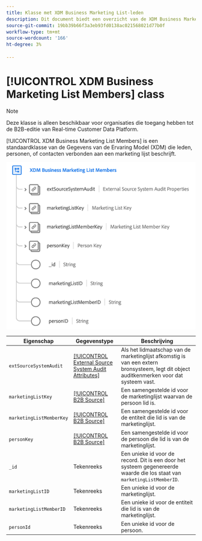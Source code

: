 ```yaml
---
title: Klasse met XDM Business Marketing List-leden
description: Dit document biedt een overzicht van de XDM Business Marketing List-klasse Leden in het XDM-model (Experience Data Model).
source-git-commit: 19bb39b66f3a3eb93fd0138ac021568021d77b0f
workflow-type: tm+mt
source-wordcount: '166'
ht-degree: 3%

---
```


# [!UICONTROL XDM Business Marketing List Members] class

>[!NOTE]
>
>Deze klasse is alleen beschikbaar voor organisaties die toegang hebben tot de B2B-editie van Real-time Customer Data Platform.

[!UICONTROL XDM Business Marketing List Members] is een standaardklasse van de Gegevens van de Ervaring Model (XDM) die leden, personen, of contacten verbonden aan een marketing lijst beschrijft.

![](../../images/classes/b2b/business-marketing-list-members.png)

| Eigenschap | Gegevenstype | Beschrijving |
| --- | --- | --- |
| `extSourceSystemAudit` | [[!UICONTROL External Source System Audit Attributes]](../../data-types/external-source-system-audit-attributes.md) | Als het lidmaatschap van de marketinglijst afkomstig is van een extern bronsysteem, legt dit object auditkenmerken voor dat systeem vast. |
| `marketingListKey` | [[!UICONTROL B2B Source]](../../data-types/b2b-source.md) | Een samengestelde id voor de marketinglijst waarvan de persoon lid is. |
| `marketingListMemberKey` | [[!UICONTROL B2B Source]](../../data-types/b2b-source.md) | Een samengestelde id voor de entiteit die lid is van de marketinglijst. |
| `personKey` | [[!UICONTROL B2B Source]](../../data-types/b2b-source.md) | Een samengestelde id voor de persoon die lid is van de marketinglijst. |
| `_id` | Tekenreeks | Een unieke id voor de record. Dit is een door het systeem gegenereerde waarde die los staat van `marketingListMemberID`. |
| `marketingListID` | Tekenreeks | Een unieke id voor de marketinglijst. |
| `marketingListMemberID` | Tekenreeks | Een unieke id voor de entiteit die lid is van de marketinglijst. |
| `personId` | Tekenreeks | Een unieke id voor de persoon. |
